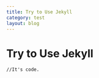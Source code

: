 ```yaml
---
title: Try to Use Jekyll
category: test
layout: blog
---
```



# Try to Use Jekyll
```
//It's code.
```
